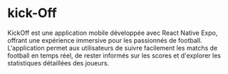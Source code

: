 # kick-Off
KickOff est une application mobile développée avec React Native Expo, offrant une expérience immersive pour les passionnés de football. L'application permet aux utilisateurs de suivre facilement les matchs de football en temps réel, de rester informés sur les scores et d'explorer les statistiques détaillées des joueurs.

